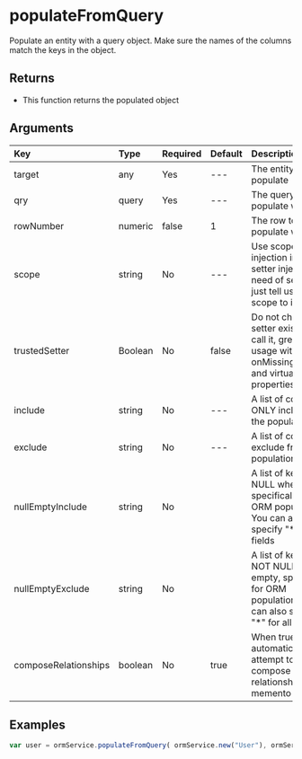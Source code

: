 # populateFromQuery

Populate an entity with a query object. Make sure the names of the columns match the keys in the object.

## Returns

* This function returns the populated object

## Arguments

| Key | Type | Required | Default | Description |
| :--- | :--- | :--- | :--- | :--- |
| target | any | Yes | --- | The entity to populate |
| qry | query | Yes | --- | The query to populate with |
| rowNumber | numeric | false | 1 | The row to use to populate with. |
| scope | string | No | --- | Use scope injection instead of setter injection, no need of setters, just tell us what scope to inject to |
| trustedSetter | Boolean | No | false | Do not check if the setter exists, just call it, great for usage with onMissingMethod\(\) and virtual properties |
| include | string | No | --- | A list of columns to ONLY include in the population |
| exclude | string | No | --- | A list of columns to exclude from the population |
| nullEmptyInclude | string | No |  | A list of keys to NULL when empty, specifically for ORM population. You can also specify "\*" for all fields |
| nullEmptyExclude | string | No |  | A list of keys to NOT NULL when empty, specifically for ORM population. You can also specify "\*" for all fields |
| composeRelationships | boolean | No | true | When true, will automatically attempt to compose relationships from memento |

## Examples

```javascript
var user = ormService.populateFromQuery( ormService.new("User"), ormService.list( "User", { id=4 } ) );
```

